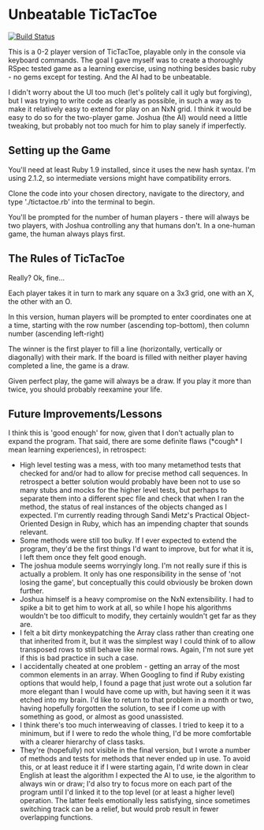 Unbeatable TicTacToe
=========

[![Build Status](https://travis-ci.org/Arepo/tictactoe.svg?branch=master)](https://travis-ci.org/Arepo/tictactoe)

This is a 0-2 player version of TicTacToe, playable only in the console via keyboard commands. The goal I gave myself was to create a thoroughly RSpec tested game as a learning exercise, using nothing besides basic ruby - no gems except for testing. And the AI had to be unbeatable.

I didn't worry about the UI too much (let's politely call it ugly but forgiving), but I was trying to write code as clearly as possible, in such a way as to make it relatively easy to extend for play on an NxN grid. I think it would be easy to do so for the two-player game. Joshua (the AI) would need a little tweaking, but probably not too much for him to play sanely if imperfectly.

Setting up the Game
---------

You'll need at least Ruby 1.9 installed, since it uses the new hash syntax. I'm using 2.1.2, so intermediate versions might have compatibility errors.

Clone the code into your chosen directory, navigate to the directory, and type './tictactoe.rb' into the terminal to begin.

You'll be prompted for the number of human players - there will always be two players, with Joshua controlling any that humans don't. In a one-human game, the human always plays first.

The Rules of TicTacToe
---------

Really? Ok, fine...

Each player takes it in turn to mark any square on a 3x3 grid, one with an X, the other with an O. 

In this version, human players will be prompted to enter coordinates one at a time, starting with the row number (ascending top-bottom), then column number (ascending left-right)

The winner is the first player to fill a line (horizontally, vertically or diagonally) with their mark. If the board is filled with neither player having completed a line, the game is a draw.

Given perfect play, the game will always be a draw. If you play it more than twice, you should probably reexamine your life.

Future Improvements/Lessons
------

I think this is 'good enough' for now, given that I don't actually plan to expand the program. That said, there are some definite flaws (\*cough\* I mean learning experiences),  in retrospect:

 * High level testing was a mess, with too many metamethod tests that checked for and/or had to allow for precise method call sequences. In retrospect a better solution would probably have been not to use so many stubs and mocks for the higher level tests, but perhaps to separate them into a different spec file and check that when I ran the method, the status of real instances of the objects changed as I expected. I'm currently reading through Sandi Metz's Practical Object-Oriented Design in Ruby, which has an impending chapter that sounds relevant.
 * Some methods were still too bulky. If I ever expected to extend the program, they'd be the first things I'd want to improve, but for what it is, I left them once they felt good enough.
 * The joshua module seems worryingly long. I'm not really sure if this is actually a problem. It only has one responsibility in the sense of 'not losing the game', but conceptually this could obviously be broken down further.
 * Joshua himself is a heavy compromise on the NxN extensibility. I had to spike a bit to get him to work at all, so while I hope his algorithms wouldn't be too difficult to modify, they certainly wouldn't get far as they are.
 * I felt a bit dirty monkeypatching the Array class rather than creating one that inherited from it, but it was the simplest way I could think of to allow transposed rows to still behave like normal rows. Again, I'm not sure yet if this is bad practice in such a case.
 * I accidentally cheated at one problem - getting an array of the most common elements in an array. When Googling to find if Ruby existing options that would help, I found a page that just wrote out a solution far more elegant than I would have come up with, but having seen it it was etched into my brain. I'd like to return to that problem in a month or two, having hopefully forgotten the solution, to see if I come up with something as good, or almost as good unassisted.
 * I think there's too much interweaving of classes. I tried to keep it to a minimum, but if I were to redo the whole thing, I'd be more comfortable with a clearer hierarchy of class tasks.
 * They're (hopefully) not visible in the final version, but I wrote a number of methods and tests for methods that never ended up in use. To avoid this, or at least reduce it if I were starting again, I'd write down in clear English at least the algorithm I expected the AI to use, ie the algorithm to always win or draw; I'd also try to focus more on each part of the program until I'd linked it to the top level (or at least a higher level) operation. The latter feels emotionally less satisfying, since sometimes switching track can be a relief, but would prob result in fewer overlapping functions.
